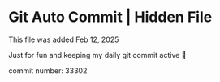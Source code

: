 # Git Auto Commit | Hidden File

This file was added Feb 12, 2025

Just for fun and keeping my daily git commit active 🤪

commit number: 33302
